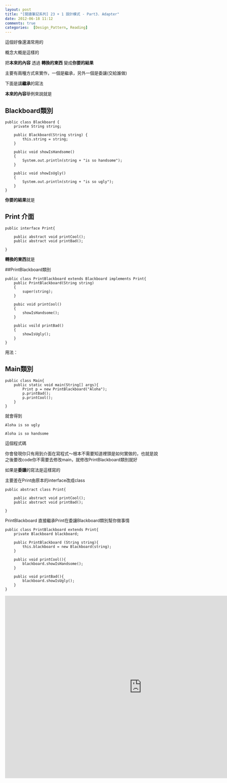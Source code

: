 ```yaml
---
layout: post
title: "[閱讀筆記系列] 23 + 1 設計模式 - Part3. Adapter"
date: 2012-06-18 11:12
comments: true
categories:  [Design_Pattern, Reading]
---
```


這個好像還滿常用的 

概念大概是這樣的

把**本來的內容** 透過 **轉換的東西**
變成**你要的結果**

主要有兩種方式來實作，一個是繼承，另外一個是委讓(交給誰做)

下面是講**繼承**的寫法

<!--more--> 

**本來的內容**舉例來說就是

## Blackboard類別

	public class Blackboard {
		private String string;
		
		public Blackboard(String string) {
			this.string = string;
		}
		
		public void showIsHandsome()
		{
			System.out.println(string + "is so handsome");
		}
		
		public void showIsUgly()
		{
			System.out.println(string + "is so ugly");
		}
	}


**你要的結果**就是

## Print 介面

	public interface Print{
		
		public abstract void printCool();
		public abstract void printBad();
	
	}

**轉換的東西**就是

##PrintBlackboard類別


	public class PrintBlackboard extends Blackboard implements Print{
		public PrintBlackboard(String string)
		{
			super(string);
		}
		
		pubic void printCool()
		{
			showIsHandsome();
		}
		
		public voild printBad()
		{
			showIsUgly();
		}
	}
	
用法：

## Main類別

	public class Main{
		public static void main(String[] args){
			Print p = new PrintBlackboard("Aloha");
			p.printBad();
			p.printCool();
		}
	}
	
就會得到
	
	Aloha is so ugly

	Aloha is so handsome
	
這個程式碼

你會發現你只有用到介面在寫程式～根本不需要知道裡頭是如何實做的，也就是說之後要改code你不需要去修改main，就修改PrintBlackboard類別就好

如果是**委讓**的寫法是這樣寫的

主要差在Print由原本的interface改成class

	public abstract class Print{
		
		public abstract void printCool();
		public abstract void printBad();
	
	}
	
PrintBlackboard 直接繼承Print在委讓Blackboard類別幫你做事情

	public class PrintBlackboard extends Print{
		private Blackboard blackboard;
		
		public PrintBlackboard (String string){
			this.blackboard = new Blackboard(string);
		}
		
		public void printCool(){
			blackboard.showIsHandsome();
		}
		
		public void printBad(){
			blackboard.showIsUgly();
		}
	}

<iframe id='xmindshare_embedviewer' src='http://www.xmind.net/share/_embed/alohaC/adapter-model-adapter/' width='900px' height='600px' frameborder='0' scrolling='no'></iframe>


